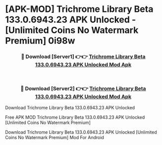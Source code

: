 # [APK-MOD] Trichrome Library Beta 133.0.6943.23 APK Unlocked - [Unlimited Coins No Watermark Premium] 0i98w



<div align="center">
<h3>🔴 Download [Server1] 👉👉 <a href="https://momento.my/?title=Trichrome_Library_Beta_133.0.6943.23_APK_Unlocked">Trichrome Library Beta 133.0.6943.23 APK Unlocked Mod Apk</a></h3><br>

<h3>🔴 Download [Server2] 👉👉 <a href="https://momento.my/?title=Trichrome_Library_Beta_133.0.6943.23_APK_Unlocked">Trichrome Library Beta 133.0.6943.23 APK Unlocked Mod Apk</a></h3>
</div>



Download Trichrome Library Beta 133.0.6943.23 APK Unlocked 

Free APK MOD Trichrome Library Beta 133.0.6943.23 APK Unlocked [Unlimited Coins No Watermark Premium]

Download Trichrome Library Beta 133.0.6943.23 APK Unlocked [Unlimited Coins No Watermark Premium] Mod For Android
